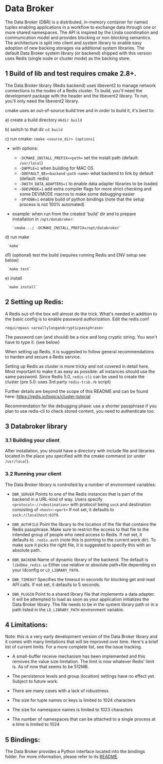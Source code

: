 
# Data Broker

The Data Broker (DBR) is a distributed, in-memory container for named
tuples enabling applications in a workflow to exchange data through
one or more shared namespaces.  The API is inspired by the Linda
coordination and communication model and provides blocking or
non-blocking semantics.  The architecture is split into client and
system library to enable easy adoption of new backing storages via
additional system libraries.  The default Data Broker system library
(or backend) shipped with this version uses Redis (single node or
cluster mode) as the backing store.


## 1 Build of lib and test requires cmake 2.8+.

The Data Broker library (Redis backend) uses libevent2 to manage network connections
to the nodes of a Redis cluster. To build, you'll need the development package with the
header and the libevent2 library. To run, you'll only need the libevent2 library.

cmake uses an out-of-source build tree and in order to build it, it's
best to:

a) create a build directory
     `mkdir build`

b) switch to that dir
     `cd build`

c) run cmake:
     `cmake <source_dir> [options]`

   - with options:
     - `-DCMAKE_INSTALL_PREFIX=<path>` set the install path (default: `/usr/local`)
     - `-DAPPLE=1` when building for MAC OS
     - `-DDEFAULT_BE=<backend-path-name>` what backend to link by default (default: redis)
     - `-DWITH_DATA_ADAPTERS=1` to enable data adapter libraries to be loaded
     - `-DDEVMODE=1` add extra compiler flags for more strict checking and some DEVMODE
        macros to make some debugging easier
     - `-DPYDBR=1` enable build of python bindings (note that the setup process is not 100% automated)

   - example:
     when run from the created 'build' dir and to prepare installation in `/opt/databroker`:

         `cmake ../ -DCMAKE_INSTALL_PREFIX=/opt/databroker`

d) run make

     `make`

d1) (optional) test the build (requires running Redis and ENV setup see below)

     `make test`

e) install

     `make install`



## 2 Setting up Redis:

A Redis out-of-the box will almost do the trick.  What's needed in
addition to the basic config is to enable password authorization. Edit
the redis.conf

`requirepass <areallylongandcrypticpassphrase>`

The password can (and should) be a nice and long cryptic string. You
won't have to type it. (see below)


When setting up Redis, it is suggested to follow general
recommendations to harden and secure a Redis service.

Setting up Redis as cluster is more tricky and not covered in detail here.
Most important to make it as easy as possible: all instances should
use the same password.  Since Redis 5.0, `redis-cli` can be used to
create the cluster (pre 5.0: uses 3rd party `redis-trib.rb` script)

Further details are beyond the scope of this README and can be found
here:  https://redis.io/topics/cluster-tutorial

Recommendation for the debugging phase: use a shorter passphrase if you
plan to use redis-cli to check stored content, you need to authenticate
too.


## 3 Databroker library

### 3.1 Building your client

After installation, you should have a directory with include file and
libraries located in the place you specified with the cmake command
(or under `/usr/local`).



### 3.2 Running your client

The Data Broker library is controlled by a number of environment
variables:

- `DBR_SERVER`
      Points to one of the Redis instances that is part of the
      backend in a URL-kind of way. Users specify
       `<protocol>://<destination>` with protocol being `sock`
       and destination consisting of `<host>:<port>`
       If not set, it defaults to `sock://localhost:6379`.

- `DBR_AUTHFILE`
      Point the library to the location of the file that contains the
      Redis passphrase. Make sure to restrict the access to that file
      to the intended group of people who need access to Redis.  If
      not set, it defaults to `.redis.auth` (note this is pointing to
      the current work dir). To make sure it picks the right file, it
      is suggested to specify this with an absolute path.

- `DBR_BACKEND`
      Name of dynamic library of the backend. The default is `libdbbe_redis.so`
      Either use relative or absolute path+file depending on your ldconfig
      or `LD_LIBRARY_PATH`.

- `DBR_TIMEOUT`
      Specifies the timeout in seconds for blocking get and read API
      calls. If not set, it defaults to 5 seconds.

- `DBR_PLUGIN`
      Point to a shared library file that implements a data adapter.
      It will be attempted to load as soon as your application
      initializes the Data Broker library. The file needs to be in the
      system library path or in a path listed in the `LD_LIBRARY_PATH`
      environment variable.


## 4 Limitations:

Note: this is a very early development version of the Data Broker
library and it comes with many limitations that will be improved over
time. Here's a brief list of current limits. For a more complete list,
see the issue tracking.

- A small-buffer receive mechanism has been implemented and this removes
  the value size limitation. The limit is now whatever Redis' limit is.
  As of now that seems to be 512MB.

- The persistence levels and group (location) settings have no effect yet.
  Subject to future work.

- There are many cases with a lack of robustness.

- The size for tuple names or keys is limited to 1024 characters
- The size for namespace names is limited to 1023 characters
- The number of namespaces that can be attached to a single process
  at a time is limited to 1024

## 5 Bindings:

The Data Broker provides a Python interface located into the bindings folder.
For more information, please refer to its [README](bindings/python).
